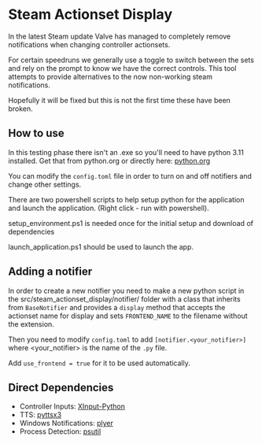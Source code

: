 # Steam Actionset Display #

In the latest Steam update Valve has managed to completely remove notifications
when changing controller actionsets.

For certain speedruns we generally use a toggle to switch between the sets
and rely on the prompt to know we have the correct controls. This tool attempts
to provide alternatives to the now non-working steam notifications.

Hopefully it will be fixed but this is not the first time these have been broken.

## How to use ##

In this testing phase there isn't an .exe so you'll need to have python 3.11 
installed. Get that from python.org or directly here: 
[python.org](https://www.python.org/ftp/python/3.11.4/python-3.11.4-amd64.exe)

You can modify the `config.toml` file in order to turn on and off notifiers
and change other settings.

There are two powershell scripts to help setup python for the application
and launch the application. (Right click - run with powershell).

setup_environment.ps1 is needed once for the initial setup and download of dependencies

launch_application.ps1 should be used to launch the app.


## Adding a notifier ##

In order to create a new notifier you need to make a new python script in 
the src/steam_actionset_display/notifier/ folder with a class that inherits
from `BaseNotifier` and provides a `display` method that accepts the actionset
name for display and sets `FRONTEND_NAME` to the filename without the extension.

Then you need to modify `config.toml` to add `[notifier.<your_notifier>]` where
<your_notifier> is the name of the `.py` file.

Add `use_frontend = true` for it to be used automatically.


## Direct Dependencies ##

* Controller Inputs: [XInput-Python](https://github.com/Zuzu-Typ/XInput-Python)
* TTS: [pyttsx3](https://github.com/nateshmbhat/pyttsx3)
* Windows Notifications: [plyer](https://github.com/kivy/plyer)
* Process Detection: [psutil](https://github.com/giampaolo/psutil)
